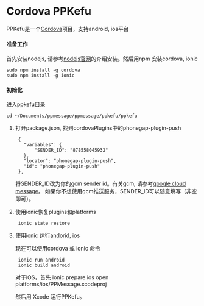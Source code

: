 # Cordova PPKefu

PPKefu是一个[Cordova](https://cordova.apache.org/)项目，支持android, ios平台

#### 准备工作
首先安装nodejs, 请参考[nodejs官网](https://nodejs.org/)的介绍安装。然后用npm 安装cordova, ionic

    sudo npm install -g cordova
    sudo npm install -g ionic
    
#### 初始化
进入ppkefu目录

    cd ~/Documents/ppmessage/ppmessage/ppkefu/ppkefu
    
1. 打开package.json, 找到cordovaPlugins中的phonegap-plugin-push

        {
          "variables": {
              "SENDER_ID": "878558045932"
          },
          "locator": "phonegap-plugin-push",
          "id": "phonegap-plugin-push"
        },
    
    将SENDER_ID改为你的gcm sender id。有关gcm, 请参考[google cloud message](https://developers.google.com/cloud-messaging/)。
    如果你不想使用gcm推送服务，SENDER_ID可以随意填写（非空即可）。
    
2. 使用ionic恢复plugins和platforms

        ionic state restore
    
3. 使用ionic 运行andorid, ios

    现在可以使用cordova 或 ionic 命令

        ionic run android
        ionic build android

    对于iOS，首先
        ionic prepare ios
        open platforms/ios/PPMessage.xcodeproj
    
    然后用 Xcode 运行PPKefu。